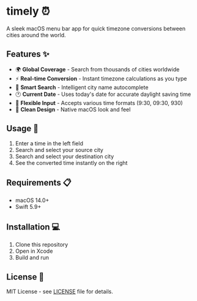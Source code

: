 # timely ⏰

A sleek macOS menu bar app for quick timezone conversions between cities around the world.

## Features ✨

- 🌍 **Global Coverage** - Search from thousands of cities worldwide
- ⚡ **Real-time Conversion** - Instant timezone calculations as you type
- 🎯 **Smart Search** - Intelligent city name autocomplete
- 🕐 **Current Date** - Uses today's date for accurate daylight saving time
- 📝 **Flexible Input** - Accepts various time formats (9:30, 09:30, 930)
- 🎨 **Clean Design** - Native macOS look and feel

## Usage 🚀

1. Enter a time in the left field
2. Search and select your source city
3. Search and select your destination city
4. See the converted time instantly on the right

## Requirements 📋

- macOS 14.0+
- Swift 5.9+

## Installation 💻

1. Clone this repository
2. Open in Xcode
3. Build and run

## License 📄

MIT License - see [LICENSE](LICENSE) file for details.
